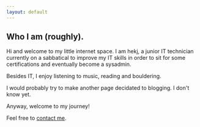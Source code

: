 ```yaml
---
layout: default
---
```


## Who I am (roughly).

Hi and welcome to my little internet space. I am hekj, a junior IT technician currently on a sabbatical to improve my IT skills in order to sit for some certifications and eventually become a sysadmin.

Besides IT, I enjoy listening to music, reading and bouldering. 
 
I would probably try to make another page decidated to blogging. I don't know yet. 

Anyway, welcome to my journey!

Feel free to [contact me](contact@hekj.eu).



